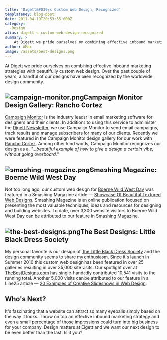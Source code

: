 ```yaml
---
title: 'Digett&#039;s Custom Web Design, Recognized'
templateKey: blog-post
date: 2011-04-19T20:53:55.000Z
category: 
  -Design
alias: digett-s-custom-web-design-recognized
summary: > 
  	At Digett we pride ourselves on combining effective inbound marketing strategies with beautifully custom web design. Over the past couple of years, a handful of our designs have been recognized by the worldwide design community.
author: AMac
image: /assets/best-designs.png
---
```


At Digett we pride ourselves on combining effective inbound marketing strategies with beautifully custom web design. Over the past couple of years, a handful of our designs have been recognized by the worldwide design community.

![campaign-monitor.png](/sites/default/files/campaign-monitor.png)Campaign Monitor Design Gallery: Rancho Cortez
----------------------------------------------------------------------------------------------------------------

[Campaign Monitor](https://www.campaignmonitor.com/) is the industry leader in email marketing software for designers and their clients. In additions to using this service to administer the [Digett Newsletter](http://www.digett.com/subscribe), we use Campaign Monitor to send email campaigns, track results and manage subscribers for many of our clients. Recently we were featured in the Campaign Monitor design gallery for our work with [Rancho Cortez](https://www.campaignmonitor.com/best-email-marketing-campaigns/). Among other kind words, Campaign Monitor recognizes our design as a, _"…beautiful example of how to give a design a certain vibe, without going overboard."_

![smashing-magazine.png](/sites/default/files/smashing-magazine.png)Smashing Magazine: Boerne Wild West Day
-----------------------------------------------------------------------------------------------------------

Not too long ago, our custom web design for [Boerne Wild West Day](http://www.boernewildwestday.com) was featured in a Smashing Magazine article — [Showcase Of Beautiful Textured Web Designs](http://www.smashingmagazine.com/2009/10/showcase-of-beautiful-textured-web-designs/). Smashing Magazine is an online publication focused on presenting the most valuable techniques, ideas and resources for designing and building websites. To date, over 3,300 website visitors to Boerne Wild West Day can be attributed to our feature in Smashing Magazine.

![the-best-designs.png](/sites/default/files/the-best-designs.png)The Best Designs: Little Black Dress Society
--------------------------------------------------------------------------------------------------------------

My personal favorite is our design of [The Little Black Dress Society](https://lbdsociety.org/) and the design community seems to share my enthusiasm. Since it's launch in Summer 2010 this custom web design has been featured in over 25 galleries resulting in over 35,000 site visits. Our spotlight over at [TheBestDesigns.com](http://www.thebestdesigns.com/2010/12/26/little-black-dress-society/) has single-handedly contributed 10,541 visits to the running total. Another 5,000 visits can be attributed to our feature in a Line25 article — [20 Examples of Creative Slideshows in Web Design](http://line25.com/articles/20-examples-of-creative-slideshows-in-web-design).

Who's Next?
-----------

It's fascinating that a website can attract so many eyeballs simply based on the way it looks. Throw on top an effective inbound marketing strategy and even a small percentage of those impressions could turn into big business for your company. Design matters at Digett and we want our next design to be even better than the last. Is it you?